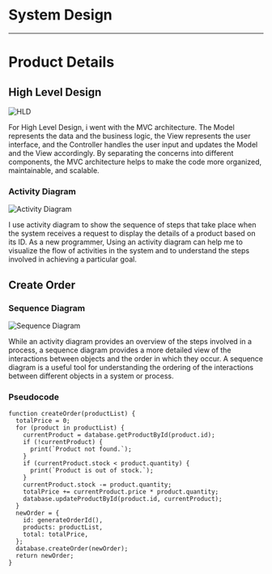 # System Design
---
# Product Details
## High Level Design
![HLD](https://res.cloudinary.com/djudfrj8s/image/upload/v1677846141/Week%206/HLD_jv9m5f.png)

For High Level Design, i went with the MVC architecture. The Model represents the data and the business logic, the View represents the user interface, and the Controller handles the user input and updates the Model and the View accordingly. By separating the concerns into different components, the MVC architecture helps to make the code more organized, maintainable, and scalable.

### Activity Diagram
![Activity Diagram](https://res.cloudinary.com/djudfrj8s/image/upload/v1677850336/Week%206/Activity-diagram_fg05ja.png)

 I use activity diagram to show the sequence of steps that take place when the system receives a request to display the details of a product based on its ID. As a new programmer, Using an activity diagram can help me to visualize the flow of activities in the system and to understand the steps involved in achieving a particular goal.

## Create Order
### Sequence Diagram
![Sequence Diagram](https://res.cloudinary.com/djudfrj8s/image/upload/v1677854789/Week%206/Sequence-Diagram_hyb2ln.png)

While an activity diagram provides an overview of the steps involved in a process, a sequence diagram provides a more detailed view of the interactions between objects and the order in which they occur.
A sequence diagram is a useful tool for understanding the ordering of the interactions between different objects in a system or process.
### Pseudocode


```
function createOrder(productList) {
  totalPrice = 0;
  for (product in productList) {
    currentProduct = database.getProductById(product.id);
    if (!currentProduct) {
      print(`Product not found.`);
    }
    if (currentProduct.stock < product.quantity) {
      print(`Product is out of stock.`);
    }
    currentProduct.stock -= product.quantity;
    totalPrice += currentProduct.price * product.quantity;
    database.updateProductById(product.id, currentProduct);
  }
  newOrder = {
    id: generateOrderId(),
    products: productList,
    total: totalPrice,
  };
  database.createOrder(newOrder);
  return newOrder;
}
```
